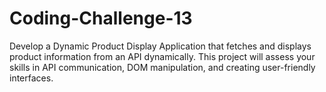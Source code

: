 # Coding-Challenge-13
Develop a Dynamic Product Display Application that fetches and displays product information from an API dynamically.
This project will assess your skills in API communication, DOM manipulation, and creating user-friendly interfaces.
